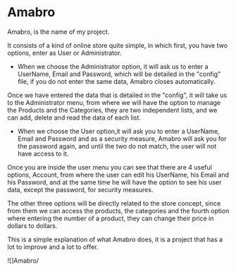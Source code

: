 # Amabro
Amabro, is the name of my project.

It consists of a kind of online store quite simple, in which first, you have two options, enter as User or Administrator.

- When we choose the Administrator option, it will ask us to enter a UserName, Email and Password, which will be detailed in the "config" file, if you do not enter the same data, Amabro closes automatically.

Once we have entered the data that is detailed in the "config", it will take us to the Administrator menu, from where we will have the option to manage the Products and the Categories, they are two independent lists, and we can add, delete and read the data of each list.


- When we choose the User option,it will ask you to enter a UserName, Email and Password and as a security measure, Amabro will ask you for the password again, and until the two do not match, the user will not have access to it.


Once you are inside the user menu you can see that there are 4 useful options, Account, from where the user can edit his UserName, his Email and his Password, and at the same time he will have the option to see his user data, except the password, for security measures.

The other three options will be directly related to the store concept, since from them we can access the products, the categories and the fourth option where entering the number of a product, they can change their price in dollars to dollars.

This is a simple explanation of what Amabro does, it is a project that has a lot to improve and a lot to offer.

![]Amabro/
